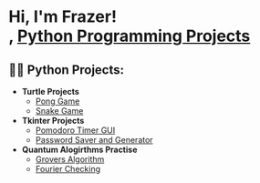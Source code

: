 <h1>Hi, I'm Frazer! <br/><a href="https://github.com/frazerhope"></a>, <a href="https://www.linkedin.com/in/frazer-hope/">Python Programming Projects</a></h1>

<h2>👨‍💻 Python Projects:</h2>

- <b>Turtle Projects</b>
  - [Pong Game](https://github.com/frazerhope/pong_game)
  - [Snake Game](https://github.com/frazerhope/snake_game)
- <b>Tkinter Projects</b>
  - [Pomodoro Timer GUI](https://github.com/frazerhope/pomodoro_timer)
  - [Password Saver and Generator](https://github.com/frazerhope/password_generatoer_saver)
- <b>Quantum Alogirthms Practise</b>
  - [Grovers Algorithm](https://github.com/frazerhope/grovers_algorithm)
  - [Fourier Checking](https://github.com/frazerhope/qiskit_fourier_checking)

